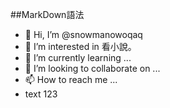 ##MarkDown語法
- 👋 Hi, I’m @snowmanowoqaq
- 👀 I’m interested in 看小說。
- 🌱 I’m currently learning ...
- 💞️ I’m looking to collaborate on ...
- 📫 How to reach me ...
- text 123

<!---
snowmanowoqaq/snowmanowoqaq is a ✨ special ✨ repository because its `README.md` (this file) appears on your GitHub profile.
You can click the Preview link to take a look at your changes.
--->
